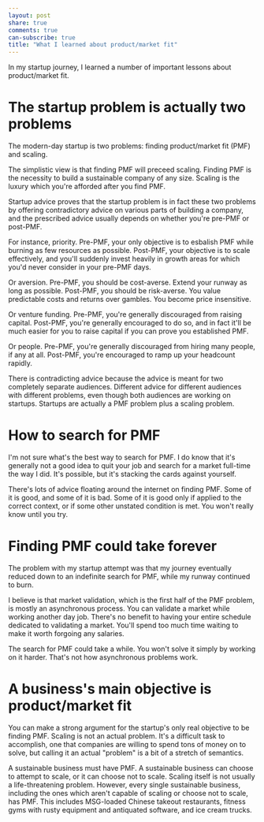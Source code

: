 ```yaml
---
layout: post
share: true
comments: true
can-subscribe: true
title: "What I learned about product/market fit"
---
```


In my startup journey, I learned a number of important lessons about product/market fit.

# The startup problem is actually two problems

The modern-day startup is two problems: finding product/market fit (PMF) and scaling.

The simplistic view is that finding PMF will preceed scaling. Finding PMF is the necessity to build a sustainable company of any size. Scaling is the luxury which you're afforded after you find PMF.

Startup advice proves that the startup problem is in fact these two problems by offering contradictory advice on various parts of building a company, and the prescribed advice usually depends on whether you're pre-PMF or post-PMF.

For instance, priority. Pre-PMF, your only objective is to esbalish PMF while burning as few resources as possible. Post-PMF, your objective is to scale effectively, and you'll suddenly invest heavily in growth areas for which you'd never consider in your pre-PMF days.

Or aversion. Pre-PMF, you should be cost-averse. Extend your runway as long as possible. Post-PMF, you should be risk-averse. You value predictable costs and returns over gambles. You become price insensitive.

Or venture funding. Pre-PMF, you're generally discouraged from raising capital. Post-PMF, you're generally encouraged to do so, and in fact it'll be much easier for you to raise capital if you can prove you established PMF.

Or people. Pre-PMF, you're generally discouraged from hiring many people, if any at all. Post-PMF, you're encouraged to ramp up your headcount rapidly.

There is contradicting advice because the advice is meant for two completely separate audiences. Different advice for different audiences with different problems, even though both audiences are working on startups. Startups are actually a PMF problem plus a scaling problem.

# How to search for PMF

I'm not sure what's the best way to search for PMF. I do know that it's generally not a good idea to quit your job and search for a market full-time the way I did. It's possible, but it's stacking the cards against yourself.

There's lots of advice floating around the internet on finding PMF. Some of it is good, and some of it is bad. Some of it is good only if applied to the correct context, or if some other unstated condition is met. You won't really know until you try.

# Finding PMF could take forever

The problem with my startup attempt was that my journey eventually reduced down to an indefinite search for PMF, while my runway continued to burn.

I believe is that market validation, which is the first half of the PMF problem, is mostly an asynchronous process. You can validate a market while working another day job. There's no benefit to having your entire schedule dedicated to validating a market. You'll spend too much time waiting to make it worth forgoing any salaries.

The search for PMF could take a while. You won't solve it simply by working on it harder. That's not how asynchronous problems work.

# A business's main objective is product/market fit

You can make a strong argument for the startup's only real objective to be finding PMF. Scaling is not an actual problem. It's a difficult task to accomplish, one that companies are willing to spend tons of money on to solve, but calling it an actual "problem" is a bit of a stretch of semantics.

A sustainable business must have PMF. A sustainable business can choose to attempt to scale, or it can choose not to scale. Scaling itself is not usually a life-threatening problem. However, every single sustainable business, including the ones which aren't capable of scaling or choose not to scale, has PMF. This includes MSG-loaded Chinese takeout restaurants, fitness gyms with rusty equipment and antiquated software, and ice cream trucks.